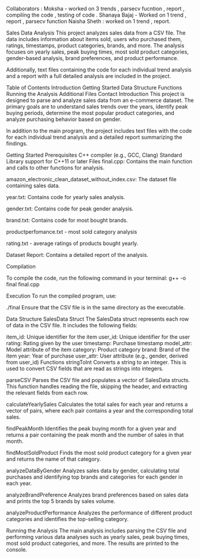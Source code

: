 Collaborators : 
Moksha - worked on 3 trends , parsecv fucntion , report , compiling the code , testing of code .
Shanaya Bajaj - Worked on 1 trend , report , parsecv function
Naisha Sheth : worked on 1 trend , report.

Sales Data Analysis
This project analyzes sales data from a CSV file. The data includes information about items sold, users who purchased them, ratings, timestamps, product categories, brands, and more. The analysis focuses on yearly sales, peak buying times, most sold product categories, gender-based analysis, brand preferences, and product performance.

Additionally, text files containing the code for each individual trend analysis and a report with a full detailed analysis are included in the project.

Table of Contents
Introduction
Getting Started
Data Structure
Functions
Running the Analysis
Additional Files
Contact
Introduction
This project is designed to parse and analyze sales data from an e-commerce dataset. The primary goals are to understand sales trends over the years, identify peak buying periods, determine the most popular product categories, and analyze purchasing behavior based on gender.

In addition to the main program, the project includes text files with the code for each individual trend analysis and a detailed report summarizing the findings.

Getting Started
Prerequisites
C++ compiler (e.g., GCC, Clang)
Standard Library support for C++11 or later
Files
final.cpp: Contains the main function and calls to other functions for analysis.

amazon_electronic_clean_dataset_without_index.csv: The dataset file containing sales data.

year.txt: Contains code for yearly sales analysis.

gender.txt: Contains code for peak gender analysis.

brand.txt: Contains code for most bought brands.

productperfomance.txt - most sold category analysis

rating.txt - average ratings of products bought yearly.

Dataset Report: Contains a detailed report of the analysis.

Compilation

To compile the code, run the following command in your terminal:
g++ -o final final.cpp

Execution
To run the compiled program, use:

./final
Ensure that the CSV file is in the same directory as the executable.

Data Structure
SalesData Struct
The SalesData struct represents each row of data in the CSV file. It includes the following fields:

item_id: Unique identifier for the item
user_id: Unique identifier for the user
rating: Rating given by the user
timestamp: Purchase timestamp
model_attr: Model attribute of the item
category: Product category
brand: Brand of the item
year: Year of purchase
user_attr: User attribute (e.g., gender, derived from user_id)
Functions
stringToInt
Converts a string to an integer. This is used to convert CSV fields that are read as strings into integers.

parseCSV
Parses the CSV file and populates a vector of SalesData structs. This function handles reading the file, skipping the header, and extracting the relevant fields from each row.

calculateYearlySales
Calculates the total sales for each year and returns a vector of pairs, where each pair contains a year and the corresponding total sales.

findPeakMonth
Identifies the peak buying month for a given year and returns a pair containing the peak month and the number of sales in that month.

findMostSoldProduct
Finds the most sold product category for a given year and returns the name of that category.

analyzeDataByGender
Analyzes sales data by gender, calculating total purchases and identifying top brands and categories for each gender in each year.

analyzeBrandPreference
Analyzes brand preferences based on sales data and prints the top 5 brands by sales volume.

analyzeProductPerformance
Analyzes the performance of different product categories and identifies the top-selling category.

Running the Analysis
The main analysis includes parsing the CSV file and performing various data analyses such as yearly sales, peak buying times, most sold product categories, and more. The results are printed to the console.



